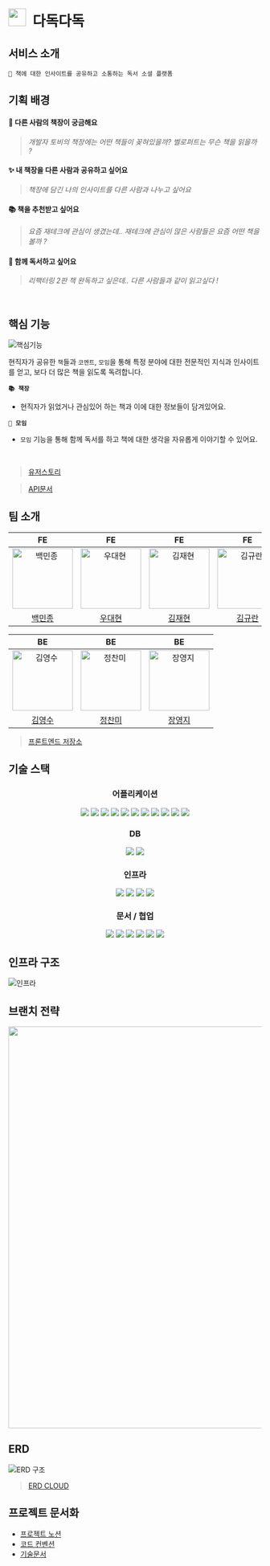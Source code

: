 
<h1><img width="35" src="https://user-images.githubusercontent.com/57716832/225216551-66342154-565b-42e2-9020-6f75b55babe9.png"/>&nbsp;&nbsp;다독다독</h1>

## 서비스 소개
```
📖 책에 대한 인사이트를 공유하고 소통하는 독서 소셜 플랫폼
```

## 기획 배경

#### 🤔 **다른 사람의 책장이 궁금해요**

> *개발자 토비의 책장에는 어떤 책들이 꽂혀있을까? 벨로퍼트는 무슨 책을 읽을까 ?*
>

#### ✨ 내 책장을 다른 사람과 공유하고 싶어요

> *책장에 담긴 나의 인사이트를 다른 사람과 나누고 싶어요*
> 

#### 📚 책을 추천받고 싶어요

> *요즘 재테크에 관심이 생겼는데.. 재테크에 관심이 많은 사람들은 요즘 어떤 책을 볼까 ?*
> 

#### 👀 함께 독서하고 싶어요

> *리팩터링 2판 책 완독하고 싶은데.. 다른 사람들과 같이 읽고싶다 !*
>

<br />

## 핵심 기능

![핵심기능](https://user-images.githubusercontent.com/53592454/226094228-25d2e9e2-8008-478d-ace3-a29e8241ee31.png)

현직자가 공유한 `책`들과 `코멘트`, `모임`을 통해 특정 분야에 대한 전문적인 지식과 인사이트를 얻고, 보다 더 많은 책을 읽도록 독려합니다.

**`📚 책장`**
- 현직자가 읽었거나 관심있어 하는 책과 이에 대한 정보들이 담겨있어요.

**`👥 모임`**
- `모임` 기능을 통해 함께 독서를 하고 책에 대한 생각을 자유롭게 이야기할 수 있어요.

<br />

> [유저스토리](https://www.notion.so/backend-devcourse/60caf76411874853ad566e21c165fe36)

> [API문서](https://api.dev.dadok.site/docs/index.html)
## 팀 소개

<div align="center">

|                                                                     FE                                                                     |                                                                    FE                                                                     |                                                                    FE                                                                     |                                                                    FE                                                                    |
| :----------------------------------------------------------------------------------------------------------------------------------------: | :---------------------------------------------------------------------------------------------------------------------------------------: | :---------------------------------------------------------------------------------------------------------------------------------------: | :--------------------------------------------------------------------------------------------------------------------------------------: |
| <img width="120" alt="백민종" src="https://user-images.githubusercontent.com/57716832/225219483-c5a7ab97-0c42-4696-81ba-8824136a0f4e.png"> | <img src="https://user-images.githubusercontent.com/57716832/225219556-0ddb490f-1548-4096-94de-966ffdf1c8dd.png" width=120 alt="우대현"/> | <img src="https://user-images.githubusercontent.com/57716832/225219563-a9d54e1d-2af6-4028-a6bd-917b0b408902.png" width=120 alt="김재현"/> | <img src="https://user-images.githubusercontent.com/57716832/225219650-31c7373a-372d-4744-8e4c-848b5f7f0fed.png" width=120 alt="김규란"> |
|                                                  [백민종](https://github.com/minjongbaek)                                                  |                                                  [우대현](https://github.com/WooDaeHyun)                                                  |                                                  [김재현](https://github.com/hanyugeon)                                                   |                                                   [김규란](https://github.com/gxxrxn)                                                    |

|                                                                     BE                                                                     |                                                                     BE                                                                     |                                                                     BE                                                                     |
| :----------------------------------------------------------------------------------------------------------------------------------------: | :----------------------------------------------------------------------------------------------------------------------------------------: | :----------------------------------------------------------------------------------------------------------------------------------------: |
| <img width="120" alt="김영수" src="https://user-images.githubusercontent.com/57716832/225219770-c24c432c-3a75-4ca8-a45c-f2e0bbb8b5dc.png"> | <img width="120" alt="정찬미" src="https://user-images.githubusercontent.com/57716832/225219775-c5c2b3b1-6fac-4595-bb62-e71d31387c0d.png"> | <img width="120" alt="장영지" src="https://user-images.githubusercontent.com/57716832/225219785-758d2d76-1557-4320-ae30-5f92e92ccc9b.png"> |
|                                                    [김영수](https://github.com/devYSK)                                                     |                                                   [정찬미](https://github.com/tinajeong)                                                   |                                                  [장영지](https://github.com/youngjijang)                                                  |

</div>

> [프론트엔드 저장소](https://github.com/prgrms-web-devcourse/Team-Gaerval-Dadok-FE)


## 기술 스택

<h3 align="center">어플리케이션</h3>  

<p align="center">

<img src="https://img.shields.io/badge/Java 17-008FC7?style=for-the-badge&logo=Java&logoColor=white"/>
<img src="https://img.shields.io/badge/spring 2.7.8-%236DB33F.svg?style=for-the-badge&logo=spring&logoColor=white"/>
<img src="https://img.shields.io/badge/Spring Security-6DB33F?style=for-the-badge&logo=Spring Security&logoColor=white"/>
<img src="https://img.shields.io/badge/Spring Data JPA-6DB33F?style=for-the-badge&logo=JPA&logoColor=white"/>
<img src="https://img.shields.io/badge/-OAuth%202.0-lightgrey?style=for-the-badge&logo=JPA&logoColor=white"/>

<img src="https://img.shields.io/badge/-QueryDSL-blue?style=for-the-badge"/>
<img src="https://img.shields.io/badge/Mapstruct-C70D2C?style=for-the-badge&logo=mapstruct&logoColor=white"/>
<img src="https://img.shields.io/badge/P6spy-blue?style=for-the-badge&logo=P6spy&logoColor=white"/>
<img src="https://img.shields.io/badge/Gradle-02303A?style=for-the-badge&logo=Gradle&logoColor=white"/>
<img src="https://img.shields.io/badge/Junit-25A162?style=for-the-badge&logo=Junit5&logoColor=white"/>
<img src="https://img.shields.io/badge/-Jacoco-yellow?style=for-the-badge"/>

</p>


<h3 align="center">DB</h3>  

<p align="center">  
<img src="https://img.shields.io/badge/mysql-%2300f.svg?style=for-the-badge&logo=mysql&logoColor=white"/>
<img src="https://img.shields.io/badge/redis-%23DD0031.svg?style=for-the-badge&logo=redis&logoColor=white"/>

</p>

<h3 align="center">인프라</h3>  

<p align="center">   

<img src="https://img.shields.io/badge/docker-%230db7ed.svg?style=for-the-badge&logo=docker&logoColor=white"/>
<img src="https://img.shields.io/badge/GitHub Actions-2088FF?style=for-the-badge&logo=GitHub Actions&logoColor=white"/>
<img src="https://img.shields.io/badge/Amazon EC2-FF9900?style=for-the-badge&logo=Amazon EC2&logoColor=white"/>
<img src="https://img.shields.io/badge/Amazon RDS-527FFF?style=for-the-badge&logo=Amazon RDS&logoColor=white"/>
  
</p>

<h3 align="center">문서 / 협업</h3>  

<p align="center">   
  
<img src="https://img.shields.io/badge/-Spring%20Rest%20Docs-green?style=for-the-badge"/>
<img src="https://img.shields.io/badge/Notion-000000?style=for-the-badge&logo=Notion&logoColor=white"/>
<img src="https://img.shields.io/badge/Git-F05032.svg?style=for-the-badge&logo=Git&logoColor=white"/>
<img src="https://img.shields.io/badge/GitHub-181717.svg?style=for-the-badge&logo=GitHub&logoColor=white"/>
<img src="https://img.shields.io/badge/Slack-4A154B?style=for-the-badge&logo=Slack&logoColor=white"/>
<img src="https://img.shields.io/badge/Postman-FF6C37.svg?style=for-the-badge&logo=Postman&logoColor=white"/>
  
</p>

## 인프라 구조 
![인프라](https://user-images.githubusercontent.com/100327413/225206668-df7c5b38-5c40-4fdc-b8bf-14101966cf1b.png)


## 브랜치 전략
<img src="https://rovitpm.com/content/images/2022/01/feature-branch-with-develop-git-workflow-1.png" width="800">

## ERD

![ERD 구조](https://user-images.githubusercontent.com/53592454/225847889-6ed82ee3-c91e-491a-b09d-1383e9063719.png)
> [ERD CLOUD](https://www.erdcloud.com/d/GMraiZYq7GMRAcbsr)



## 프로젝트 문서화

- [프로젝트 노션](https://www.notion.so/backend-devcourse/08-882f681e8554411e93f115ea8be85996)
- [코드 컨벤션](https://www.notion.so/backend-devcourse/271e41b86f184865bfa4d56acbb9bd8c)
- [기술문서](https://www.notion.so/backend-devcourse/3d87db97e24f4cf8b50d7bd451fd3d73)
